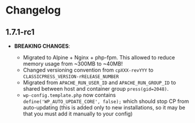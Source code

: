 # Changelog

## 1.7.1-rc1

* **BREAKING CHANGES**:

    * Migrated to Alpine + Nginx + php-fpm. This allowed to reduce memory usage from ~300MB to ~40MB!
    * Changed versioning convention from `cpXXX-revYYY` to `CLASSICPRESS_VERSION-rRELEASE_NUMBER`
    * Migrated from `APACHE_RUN_USER_ID` and `APACHE_RUN_GROUP_ID` to shared between host and container group `press(gid=2048)`.
    * `wp-config.template.php` now contains `define('WP_AUTO_UPDATE_CORE', false);` which should stop CP from auto-updating (this is added only to new installations, so it may be that you must add it manually to your config)
